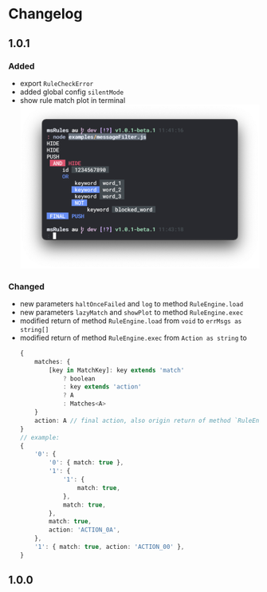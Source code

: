 # Changelog

## 1.0.1

### Added

-   export `RuleCheckError`
-   added global config `silentMode`
-   show rule match plot in terminal
    ![](https://raw.githubusercontent.com/MamoruDS/ms-rules/dev/static/Screen%20Shot%202020-12-13%20at%2011.43.22%20AM.png)

### Changed

-   new parameters `haltOnceFailed` and `log` to method `RuleEngine.load`
-   new parameters `lazyMatch` and `showPlot` to method `RuleEngine.exec`
-   modified return of method `RuleEngine.load` from `void` to `errMsgs as string[]`
-   modified return of method `RuleEngine.exec` from `Action as string` to
    ```typescript
    {
        matches: {
            [key in MatchKey]: key extends 'match'
                ? boolean
                : key extends 'action'
                ? A
                : Matches<A>
        }
        action: A // final action, also origin return of method `RuleEngine.exec`
    }
    // example:
    {
        '0': {
            '0': { match: true },
            '1': {
                '1': {
                    match: true,
                },
                match: true,
            },
            match: true,
            action: 'ACTION_0A',
        },
        '1': { match: true, action: 'ACTION_00' },
    }
    ```

## 1.0.0
